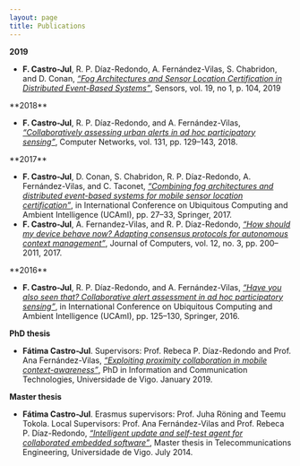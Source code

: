```yaml
---
layout: page
title: Publications
---
```

**2019** 
 <ul style="list-style-type:disc">
  <li> <b>F. Castro-Jul</b>, R. P. Díaz-Redondo, A. Fernández-Vilas, S. Chabridon, and D. Conan, <a href="https://www.preprints.org/manuscript/201811.0407"><i>“Fog Architectures and Sensor Location Certification in Distributed Event-Based Systems”</i></a>, Sensors, vol. 19, no 1, p. 104, 2019 </li>
</ul>
**2018** 
 <ul style="list-style-type:disc">
  <li> <b>F. Castro-Jul</b>, R. P. Díaz-Redondo, and A. Fernández-Vilas, <a href="https://www.sciencedirect.com/science/article/pii/S1389128617304267"><i>“Collaboratively assessing urban alerts in ad hoc participatory sensing”</i></a>, Computer Networks, vol. 131, pp. 129–143, 2018. </li>
</ul> 
**2017**
<ul style="list-style-type:disc">
  <li> <b>F. Castro-Jul</b>, D. Conan, S. Chabridon, R. P. Díaz-Redondo, A. Fernández-Vilas, and C. Taconet, <a href="https://rdcu.be/8MAr"><i>“Combining fog architectures and distributed event-based systems for mobile sensor location certification”</i></a>, in International Conference on Ubiquitous Computing and Ambient Intelligence (UCAmI), pp. 27–33, Springer, 2017. </li>
  <li> <b>F. Castro-Jul</b>, A. Fernandez-Vilas, and R. P. Díaz-Redondo, <a href="http://www.jcomputers.us/index.php?m=content&c=index&a=show&catid=185&id=2695"><i>“How should my device behave now? Adapting consensus protocols for autonomous context management”</i></a>, Journal of Computers, vol. 12, no. 3, pp. 200–2011, 2017.</li>
</ul>
**2016** 
 <ul style="list-style-type:disc">
  <li> <b>F. Castro-Jul</b>, R. P. Díaz-Redondo, and A. Fernández-Vilas, <a href="https://link.springer.com/chapter/10.1007/978-3-319-48799-1_15"><i>“Have you also seen that? Collaborative alert assessment in ad hoc participatory sensing”</i></a>, in International Conference on Ubiquitous Computing and Ambient Intelligence (UCAmI), pp. 125–130, Springer, 2016. </li>
</ul> 

**PhD thesis** 
<ul style="list-style-type:disc">
  <li> <b>Fátima Castro-Jul</b>. Supervisors: Prof. Rebeca P. Díaz-Redondo and Prof. Ana Fernández-Vilas, <a href="http://www.investigo.biblioteca.uvigo.es/xmlui/handle/11093/1170"><i>“Exploiting proximity collaboration in mobile context-awareness”</i></a>, PhD in Information and Communication Technologies, Universidade de Vigo. January 2019. </li>
</ul> 

**Master thesis** 
<ul style="list-style-type:disc">
  <li> <b>Fátima Castro-Jul</b>. Erasmus supervisors: Prof. Juha Röning and Teemu Tokola. Local Supervisors: Prof. Ana Fernández-Vilas and Prof. Rebeca P. Díaz-Redondo, <a href="{{ site.url }}/download/PFC_Fatima_Castro_Jul_curso_2013_2014.pdf"><i>“Intelligent update and self-test agent for collaborated embedded software”</i></a>, Master thesis in Telecommunications Engineering, Universidade de Vigo. July 2014. </li>
</ul> 




